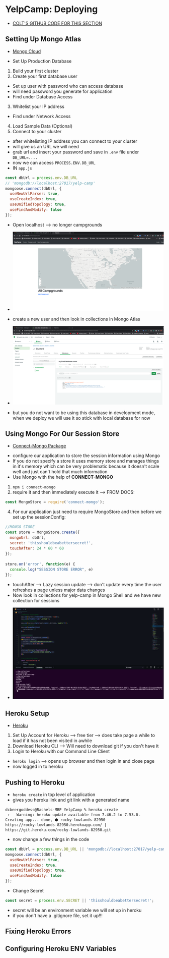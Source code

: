 # YelpCamp: Deploying
* [COLT'S GITHUB CODE FOR THIS SECTION](https://github.com/Colt/YelpCamp/tree/3ef5c4ca6aae9243b28167db3c3fb0665c3ea46a)

## Setting Up Mongo Atlas
* [Mongo Cloud](https://www.mongodb.com/cloud)
- Set Up Production Database 
1. Build your first cluster
2. Create your first database user
- Set up user with password who can access database
- will need password you generate for application
- Find under Database Access
3. Whitelist your IP address
- Find under Network Access
4. Load Sample Data (Optional)
5. Connect to your cluster
- after whitelisting IP address you can connect to your cluster
- will give us an URL we will need
- grab url and insert your password and save in `.env` file under `DB_URL=....`
- now we can access `PROCESS.ENV.DB_URL`
- IN `app.js`
```js
const dbUrl = process.env.DB_URL
// 'mongodb://localhost:27017/yelp-camp'
mongoose.connect(dbUrl, {
  useNewUrlParser: true,
  useCreateIndex: true, 
  useUnifiedTopology: true,
  useFindAndModify: false
});
```
- Open localhost --> no longer campgrounds
* ![New Index Page](assets/mongo1.png)
- create a new user and then look in collections in Mongo Atlas
* ![Mongo Collection w/ Users](assets/mongo2.png)
- but you do not want to be using this database in development mode, when we deploy we will use it so stick with local database for now

## Using Mongo For Our Session Store
* [Connect-Mongo Package](https://www.npmjs.com/package/connect-mongo)
- configure our application to store the session information using Mongo
- If you do not specify a store it uses memory store and manages things in it's memory which can be very problematic because it doesn't scale well and just can't hold that much information
- Use Mongo with the help of **CONNECT-MONGO**
1. `npm i connect-mongo`
2. require it and then immediately execute it --> FROM DOCS:
```js
const MongoStore = require('connect-mongo');
```
4. For our application just need to require MongoStore and then before we set up the sessionConfig:
```js
//MONGO STORE
const store = MongoStore.create({
  mongoUrl: dbUrl,
  secret: 'thisshouldbeabettersecret!',
  touchAfter: 24 * 60 * 60
});

store.on('error', function(e) {
  console.log("SESSION STORE ERROR", e)
});
```
- touchAfter --> Lazy session update --> don't update every time the user refreshes a page unless major data changes
- Now look in collections for yelp-camp in Mongo Shell and we have new collection for sessions
* ![In Mongo Shell](assets/mongo3.png)

## Heroku Setup
* [Heroku](https://www.heroku.com/)
1. Set Up Account for Heroku --> free tier --> does take page a while to load if it has not been visited in awhile
2. Download Heroku CLI --> Will need to download git if you don't have it
3. Login to Heroku with our Command Line Client 
- `heroku login` --> opens up browser and then login in and close page
- now logged in to heroku

## Pushing to Heroku
- `heroku create` in top level of application
- gives you heroku link and git link with a generated name
```
dcbeergoddess@Rachels-MBP YelpCamp % heroku create
 ›   Warning: heroku update available from 7.46.2 to 7.53.0.
Creating app... done, ⬢ rocky-lowlands-82950
https://rocky-lowlands-82950.herokuapp.com/ | https://git.heroku.com/rocky-lowlands-82950.git
```
- now change a few things in the code
```js
const dbUrl = process.env.DB_URL || 'mongodb://localhost:27017/yelp-camp';
mongoose.connect(dbUrl, {
  useNewUrlParser: true,
  useCreateIndex: true, 
  useUnifiedTopology: true,
  useFindAndModify: false
});
```
- Change Secret
```js
const secret = process.env.SECRET || 'thisshouldbeabettersecret!';
```
- secret will be an environment variable we will set up in heroku
- if you don't have a .gitignore file, set it up!!!

## Fixing Heroku Errors

## Configuring Heroku ENV Variables

